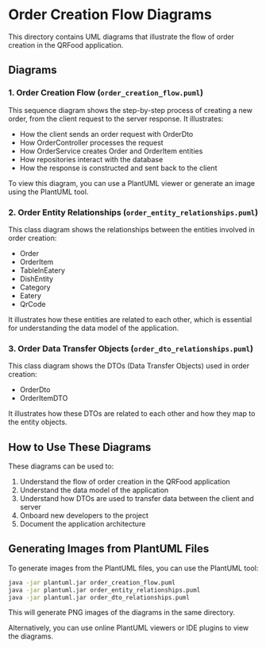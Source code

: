 # Order Creation Flow Diagrams

This directory contains UML diagrams that illustrate the flow of order creation in the QRFood application.

## Diagrams

### 1. Order Creation Flow (`order_creation_flow.puml`)

This sequence diagram shows the step-by-step process of creating a new order, from the client request to the server response. It illustrates:

- How the client sends an order request with OrderDto
- How OrderController processes the request
- How OrderService creates Order and OrderItem entities
- How repositories interact with the database
- How the response is constructed and sent back to the client

To view this diagram, you can use a PlantUML viewer or generate an image using the PlantUML tool.

### 2. Order Entity Relationships (`order_entity_relationships.puml`)

This class diagram shows the relationships between the entities involved in order creation:

- Order
- OrderItem
- TableInEatery
- DishEntity
- Category
- Eatery
- QrCode

It illustrates how these entities are related to each other, which is essential for understanding the data model of the application.

### 3. Order Data Transfer Objects (`order_dto_relationships.puml`)

This class diagram shows the DTOs (Data Transfer Objects) used in order creation:

- OrderDto
- OrderItemDTO

It illustrates how these DTOs are related to each other and how they map to the entity objects.

## How to Use These Diagrams

These diagrams can be used to:

1. Understand the flow of order creation in the QRFood application
2. Understand the data model of the application
3. Understand how DTOs are used to transfer data between the client and server
4. Onboard new developers to the project
5. Document the application architecture

## Generating Images from PlantUML Files

To generate images from the PlantUML files, you can use the PlantUML tool:

```bash
java -jar plantuml.jar order_creation_flow.puml
java -jar plantuml.jar order_entity_relationships.puml
java -jar plantuml.jar order_dto_relationships.puml
```

This will generate PNG images of the diagrams in the same directory.

Alternatively, you can use online PlantUML viewers or IDE plugins to view the diagrams.